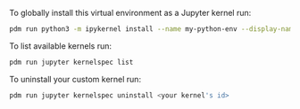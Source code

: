 To globally install this virtual environment as a Jupyter kernel run:

```sh
pdm run python3 -m ipykernel install --name my-python-env --display-name "Custom Python environment" --user
```
To list available kernels run:

```sh
pdm run jupyter kernelspec list
```

To uninstall your custom kernel run: 

```sh
pdm run jupyter kernelspec uninstall <your kernel's id>
```


